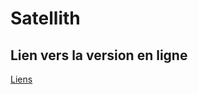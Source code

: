 # Satellith

## Lien vers la version en ligne 

[Liens](https://geoffray-buhler.github.io/Petit-jeux/)